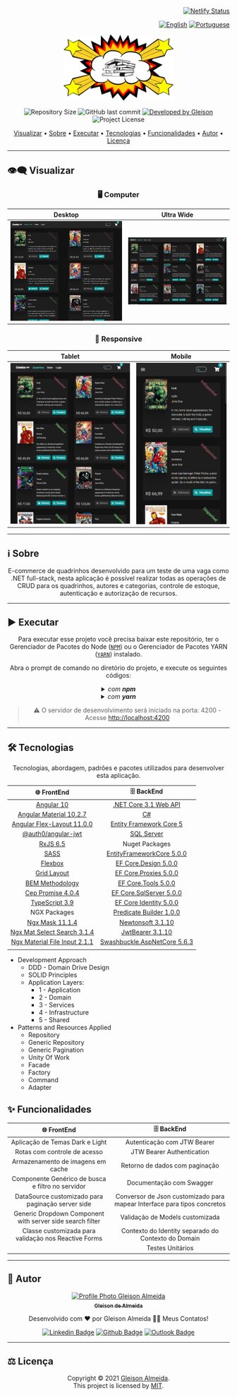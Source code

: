 <div align="right">

[![Netlify Status](https://api.netlify.com/api/v1/badges/1fa15619-9ade-473e-9196-b53a0a03780c/deploy-status)](https://app.netlify.com/sites/comics-plus-plus/deploys)

<div align="right">

[![English](https://www.countryflags.io/us/flat/32.png)](README.md) [![Portuguese](https://www.countryflags.io/br/flat/32.png)](README-PT.md)

</div>

</div>

<p align="center">
  <img alt="Comics ++" src="./front-end/.github/logo.png" width="250px"/>
</p>

<p align="center"> 
  <img alt="Repository Size" src="https://img.shields.io/github/repo-size/gleisonkz/comics-plus-plus?color=3498db&style=for-the-badge&label=Tamanho%20repositorio">
  
  <img alt="GitHub last commit" src="https://img.shields.io/github/last-commit/gleisonkz/comics-plus-plus?color=3498db&style=for-the-badge&label=Ultimo%20Commit">     
  <a href="https://github.com/gleisonkz">
    <img alt="Developed by Gleison" src="https://img.shields.io/badge/Desenvolvedor-Gleison-%3498db?color=3498db&style=for-the-badge&">
  </a>    
  <img alt="Project License" src="https://img.shields.io/apm/l/vim-mode?style=for-the-badge&label=Licen%C3%A7a"/>
</p>

<p align="center">
 <a href="#eye_speech_bubble-visualizar">Visualizar</a> •
 <a href="#information_source-sobre">Sobre</a> •
 <a href="#arrow_forward-executar">Executar</a> •
 <a href="#hammer_and_wrench-tecnologias">Tecnologias</a> • 
 <a href="#sparkles-funcionalidades">Funcionalidades</a> •
 <a href="#boy-autor">Autor</a> •
 <a href="#balance_scale-licença">Licença</a>
</p>

---

## :eye_speech_bubble: **Visualizar**

<div align="center">

### :desktop_computer: Computer

|                                        Desktop                                        |                                        Ultra Wide                                        |
| :-----------------------------------------------------------------------------------: | :--------------------------------------------------------------------------------------: |
| <kbd><img src="./front-end/.github/previews/desktop-preview.png" alt="Tablet"/></kbd> | <kbd><img src="./front-end/.github/previews/ultra-wide-preview.png" alt="Mobile"/></kbd> |

### :iphone: Responsive

|                                        Tablet                                        |                                        Mobile                                        |
| :----------------------------------------------------------------------------------: | :----------------------------------------------------------------------------------: |
| <kbd><img src="./front-end/.github/previews/tablet-preview.png" alt="Tablet"/></kbd> | <kbd><img src="./front-end/.github/previews/mobile-preview.png" alt="Mobile"/></kbd> |

</div>
  
---
## :information_source: Sobre

<div align="center">

E-commerce de quadrinhos desenvolvido para um teste de uma vaga como .NET full-stack, nesta aplicação é possível realizar todas as operações de CRUD para os quadrinhos, autores e categorias, controle de estoque, autenticação e autorização de recursos.

</div>

---

## :arrow_forward: **Executar**

<div align="center">

Para executar esse projeto você precisa baixar este repositório, ter o Gerenciador de Pacotes do Node ([`NPM`](https://www.npmjs.com/get-npm)) ou o Gerenciador de Pacotes YARN ([`YARN`](https://yarnpkg.com/getting-started)) instalado.

Abra o prompt de comando no diretório do projeto, e execute os seguintes códigos:

<details>
  <summary><i>com <b>npm</b></i></summary>
  
  ```bash
  # Instalar dependências
  $ npm install ou npm i

# Iniciar o servidor de desenvolvimento

$ ng serve --open ou ng s -o

````

</details>

<details>
<summary><i>com <b>yarn</b></i></summary>

```bash
# Instalar dependências
$ yarn install

# Iniciar o servidor de desenvolvimento
$ ng serve --open ou ng s -o

````

</details>

> ⚠️ O servidor de desenvolvimento será iniciado na porta: 4200 - Acesse <http://localhost:4200>

</div>

---

## :hammer_and_wrench: **Tecnologias**

<div align="center">

Tecnologias, abordagem, padrões e pacotes utilizados para desenvolver esta aplicação.

|                            :globe_with_meridians: FrontEnd                             |                                                     :file_cabinet: BackEnd                                                     |
| :------------------------------------------------------------------------------------: | :----------------------------------------------------------------------------------------------------------------------------: |
|                           [Angular 10](https://angular.io/)                            |                                 [.NET Core 3.1 Web API](https://dotnet.microsoft.com/download)                                 |
|                [Angular Material 10.2.7](https://material.angular.io/)                 |                                     [C#](https://docs.microsoft.com/en-us/dotnet/csharp/)                                      |
|    [Angular Flex-Layout 11.0.0](https://www.npmjs.com/package/@angular/flex-layout)    |                              [Entity Framework Core 5](https://docs.microsoft.com/en-us/ef/core/)                              |
|         [@auth0/angular-jwt](https://www.npmjs.com/package/@auth0/angular-jwt)         |                      [SQL Server](https://docs.microsoft.com/en-us/sql/sql-server/?view=sql-server-ver15)                      |
|              [RxJS 6.5](https://rxjs-dev.firebaseapp.com/guide/overview)               |                                                         Nuget Packages                                                         |
|                             [SASS](https://sass-lang.com/)                             |         [EntityFrameworkCore 5.0.0](https://www.nuget.org/packages/Microsoft.EntityFrameworkCore/5.0.0?_src=template)          |
|               [Flexbox](https://www.w3schools.com/css/css3_flexbox.asp)                |        [EF Core.Design 5.0.0](https://www.nuget.org/packages/Microsoft.EntityFrameworkCore.Design/5.0.0?_src=template)         |
|               [Grid Layout](https://www.w3schools.com/css/css_grid.asp)                |       [EF Core.Proxies 5.0.0](https://www.nuget.org/packages/Microsoft.EntityFrameworkCore.Proxies/5.0.0?_src=template)        |
|                      [BEM Methodology](http://getbem.com/naming/)                      |         [EF Core.Tools 5.0.0](https://www.nuget.org/packages/Microsoft.EntityFrameworkCore.Tools/5.0.0?_src=template)          |
|            [Cep Promise 4.0.4 ](https://www.npmjs.com/package/cep-promise)             |            [EF Core.SqlServer 5.0.0](https://www.nuget.org/packages/Microsoft.EntityFrameworkCore.SqlServer/5.0.0)             |
|                   [TypeScript 3.9](https://www.typescriptlang.org/)                    | [EF Core Identity 5.0.0](https://www.nuget.org/packages/Microsoft.AspNetCore.Identity.EntityFrameworkCore/5.0.0?_src=template) |
|                                      NGX Packages                                      |                          [Predicate Builder 1.0.0](https://www.nuget.org/packages/PredicateBuilder/)                           |
|               [Ngx Mask 11.1.4](https://www.npmjs.com/package/ngx-mask)                |        [Newtonsoft 3.1.10](https://www.nuget.org/packages/Microsoft.AspNetCore.Mvc.NewtonsoftJson/3.1.10?_src=template)        |
|   [Ngx Mat Select Search 3.1.4](https://www.npmjs.com/package/ngx-mat-select-search)   |     [JwtBearer 3.1.10](https://www.nuget.org/packages/Microsoft.AspNetCore.Authentication.JwtBearer/3.1.10?_src=template)      |
| [Ngx Material File Input 2.1.1](https://www.npmjs.com/package/ngx-material-file-input) |           [Swashbuckle.AspNetCore 5.6.3](https://www.nuget.org/packages/Swashbuckle.AspNetCore/5.6.3?_src=template)            |
|                                                                                        |                                                                                                                                |

</div>

- Development Approach
  - DDD - Domain Drive Design
  - SOLID Principles
  - Application Layers:
    - 1 - Application
    - 2 - Domain
    - 3 - Services
    - 4 - Infrastructure
    - 5 - Shared
- Patterns and Resources Applied
  - Repository
  - Generic Repository
  - Generic Pagination
  - Unity Of Work
  - Facade
  - Factory
  - Command
  - Adapter

## :sparkles: **Funcionalidades**

|              :globe_with_meridians: FrontEnd              |                          :file_cabinet: BackEnd                          |
| :-------------------------------------------------------: | :----------------------------------------------------------------------: |
|              Aplicação de Temas Dark e Light              |                       Autenticação com JTW Bearer                        |
|               Rotas com controle de acesso                |                        JTW Bearer Authentication                         |
|             Armazenamento de imagens em cache             |                      Retorno de dados com paginação                      |
|     Componente Genérico de busca e filtro no servidor     |                         Documentação com Swagger                         |
|   DataSource<T> customizado para paginação server side    | Conversor de Json customizado para mapear Interface para tipos concretos |
| Generic Dropdown Component with server side search filter |                     Validação de Models customizada                      |
|   Classe customizada para validação nos Reactive Forms    |           Contexto do Identity separado do Contexto do Domain            |
|                                                           |                             Testes Unitários                             |

---

## :boy: **Autor**

<div align="center">

<a href="https://github.com/gleisonkz">
 <img src="https://avatars1.githubusercontent.com/u/9919?s=200&v=4" width="100px;" alt="Profile Photo Gleison Almeida"/>
 <br/>
 <sub><b>Gleison de Almeida</b></sub>
</a>

Desenvolvido com ❤️ por Gleison Almeida 👋🏽 Meus Contatos!

[![Linkedin Badge](https://img.shields.io/badge/-Gleison-blue?style=flat-square&logo=Linkedin&logoColor=white)](https://www.linkedin.com/in/gleison-ribeiro-a65257119)
[![Github Badge](https://img.shields.io/badge/-Gleison-000?style=flat-square&logo=Github&logoColor=white)](https://github.com/gleisonkz)
[![Outlook Badge](https://img.shields.io/badge/-Gleison-0078d4?style=flat-square&logo=microsoft-outlook&logoColor=white)](mailto:gleisonsubzerokz@gmail.com)

</div>

---

## :balance_scale: **Licença**

<div align="center">

Copyright © 2021 [Gleison Almeida](https://github.com/gleisonkz).<br />
This project is licensed by [MIT](./LICENSE).

</div>
